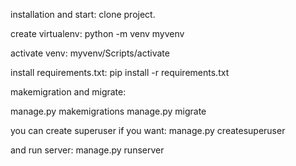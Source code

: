 installation and start:
clone project.

create virtualenv:
python -m venv myvenv

activate venv:
myvenv/Scripts/activate

install requirements.txt:
pip install -r requirements.txt

makemigration and migrate:

manage.py makemigrations
manage.py migrate

you can create superuser if you want:
manage.py createsuperuser



and run server:
manage.py runserver

